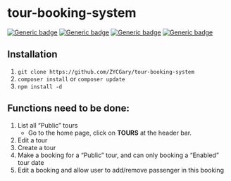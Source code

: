 # tour-booking-system

[![Generic badge](https://img.shields.io/badge/Laravel-8.x-green.svg)](https://laravel.com/docs/8.x/)
[![Generic badge](https://img.shields.io/badge/Nginx-1.19-green.svg)](https://www.nginx.com/)
[![Generic badge](https://img.shields.io/badge/Mysql-5.7-green.svg)](https://www.mysql.com/)
[![Generic badge](https://img.shields.io/badge/PHP-7.4-green.svg)](https://www.php.net/downloads.php#v7.4.13)

## Installation

1. ```git clone https://github.com/ZYCGary/tour-booking-system```
2. ```composer install``` or ```composer update```
3. ```npm install -d```

## Functions need to be done:
1. List all “Public” tours
   - Go to the home page, click on **TOURS** at the header bar.
2. Edit a tour
3. Create a tour
4. Make a booking for a “Public” tour, and can only booking a “Enabled” tour date
5. Edit a booking and allow user to add/remove passenger in this booking

